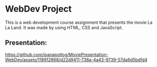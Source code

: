 # WebDev Project
This is a web development course assignment that presents the movie La La Land. It was made by using HTML, CSS and JavaScript. 

## Presentation:

https://github.com/ioanapotlog/MoviePresentation-WebDev/assets/118912868/d22d9411-738a-4a43-9739-57da6d5bdfd4


